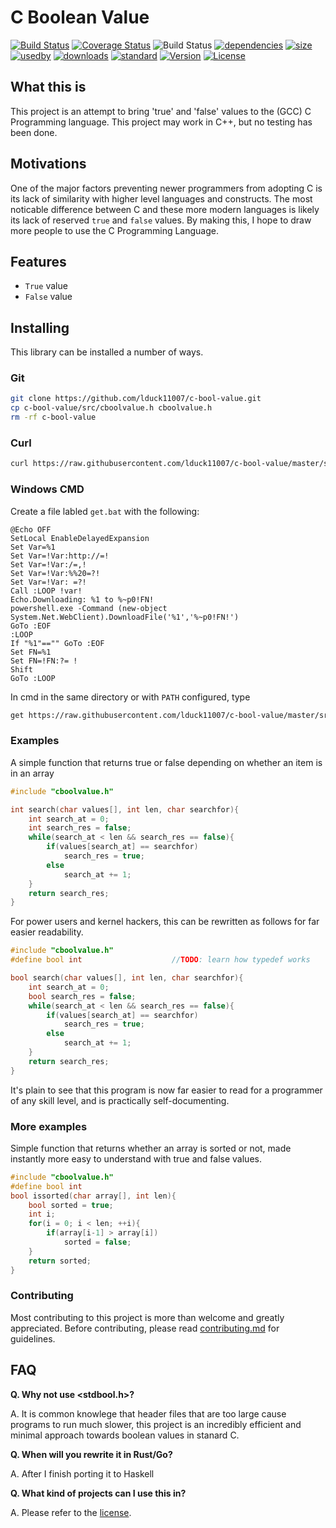 # C Boolean Value

[![Build Status](https://img.shields.io/badge/build-passing-brightgreen.svg)](#) 
[![Coverage Status](https://img.shields.io/badge/coverage-95%25-green.svg)](https://coveralls.io/r/Snaipe/libcsptr?branch=master)
![Build Status](https://img.shields.io/badge/status-stable-brightgreen.svg)
[![dependencies](https://img.shields.io/badge/dependencies-up%20to%20date-yellowgreen.svg)](#) 
[![size](https://img.shields.io/badge/code%20size-31%20B-blue.svg)](#) 
[![usedby](https://img.shields.io/badge/used%20by-0%20projects-brightgreen.svg)](#) 
[![downloads](https://img.shields.io/badge/downloads-0k%2Fmonth-green.svg)](#) 
[![standard](https://img.shields.io/badge/standard-%3E%3DANSI-green.svg)](#) 
[![Version](https://img.shields.io/badge/version-v1.0-blue.svg)](https://github.com/lduck11007/cBoolType/releases)
[![License](https://img.shields.io/badge/License-WTFPL-blue.svg)](https://github.com/lduck11007/cBoolType/blob/master/LICENSE)

## What this is

This project is an attempt to bring 'true' and 'false' values to the (GCC) C Programming language. This project may work in C++, but no testing has been done.

## Motivations

One of the major factors preventing newer programmers from adopting C is its lack of similarity with higher level languages and constructs. The most noticable difference between C and these more modern languages is likely its lack of reserved `true` and `false` values. By making this, I hope to draw more people to use the C Programming Language.

## Features

*  `True` value
* `False` value

## Installing 

This library can be installed a number of ways.

### Git

```bash
git clone https://github.com/lduck11007/c-bool-value.git
cp c-bool-value/src/cboolvalue.h cboolvalue.h
rm -rf c-bool-value
```

### Curl

```bash
curl https://raw.githubusercontent.com/lduck11007/c-bool-value/master/src/cboolvalue.h > cboolvalue.h
```

### Windows CMD

Create a file labled `get.bat` with the following:

```batch
@Echo OFF
SetLocal EnableDelayedExpansion
Set Var=%1
Set Var=!Var:http://=!
Set Var=!Var:/=,!
Set Var=!Var:%%20=?!
Set Var=!Var: =?!
Call :LOOP !var!
Echo.Downloading: %1 to %~p0!FN!
powershell.exe -Command (new-object System.Net.WebClient).DownloadFile('%1','%~p0!FN!')
GoTo :EOF
:LOOP
If "%1"=="" GoTo :EOF
Set FN=%1
Set FN=!FN:?= !
Shift
GoTo :LOOP
```

In cmd in the same directory or with `PATH` configured, type

```bash
get https://raw.githubusercontent.com/lduck11007/c-bool-value/master/src/cboolvalue.h
```

### Examples

A simple function that returns true or false depending on whether an item is in an array

```c
#include "cboolvalue.h"

int search(char values[], int len, char searchfor){
    int search_at = 0;
    int search_res = false;
    while(search_at < len && search_res == false){
        if(values[search_at] == searchfor)
            search_res = true;
        else
            search_at += 1;
    }
    return search_res;
}
```

For power users and kernel hackers, this can be rewritten as follows for far easier readability.

```c
#include "cboolvalue.h"
#define bool int                    //TODO: learn how typedef works

bool search(char values[], int len, char searchfor){
    int search_at = 0;
    bool search_res = false;
    while(search_at < len && search_res == false){
        if(values[search_at] == searchfor)
            search_res = true;
        else
            search_at += 1;
    }
    return search_res;
}
```

It's plain to see that this program is now far easier to read for a programmer of any skill level, and is practically self-documenting.

### More examples

Simple function that returns whether an array is sorted or not, made instantly more easy to understand with true and false values.

```c
#include "cboolvalue.h"
#define bool int
bool issorted(char array[], int len){
    bool sorted = true;
    int i;
    for(i = 0; i < len; ++i){
        if(array[i-1] > array[i])
            sorted = false;
    }
    return sorted;
}
```

### Contributing

Most contributing to this project is more than welcome and greatly appreciated. Before contributing, please read [contributing.md](https://github.com/lduck11007/c-bool-value/blob/master/CONTRIBUTING.md) for guidelines.

## FAQ

**Q. Why not use <stdbool.h>?**

A. It is common knowlege that header files that are too large cause programs to run much slower, this project is an incredibly efficient and minimal approach towards boolean values in stanard C.

**Q. When will you rewrite it in Rust/Go?**

A. After I finish porting it to Haskell

**Q. What kind of projects can I use this in?**

A. Please refer to the [license](https://github.com/lduck11007/c-bool-value/blob/master/LICENSE).
